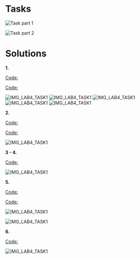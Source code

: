 # Tasks

![Task part 1](Task1.png)

![Task part 2](Task2.png)


# Solutions

**1.** 

[Code:](Scripts/Lab8_Task1.sql)

[Code:](Scripts/Lab8_Task1_add.sql)

![IMG_LAB4_TASK1](Images/check/1.png)
![IMG_LAB4_TASK1](Images/check/1_ans.png)
![IMG_LAB4_TASK1](Images/Lab8_Task1A.png)
![IMG_LAB4_TASK1](Images/Lab8_Task1B.png)
![IMG_LAB4_TASK1](Images/Lab8_Task1_add.png)

**2.**

[Code:](Scripts/Lab8_Task2__.sql)

[Code:](Scripts/Lab8_Task2_ans.sql)

![IMG_LAB4_TASK1](Images/Lab8_Task2.png)

**3 - 4.**

[Code:](Scripts/Lab8_Task3.sql)

![IMG_LAB4_TASK1](Images/Lab8_Task3.png)

**5.**

[Code:](Scripts/Lab8_Task5A.sql)

[Code:](Scripts/Lab8_Task5B.sql)

![IMG_LAB4_TASK1](Images/Lab8_Task5A.png)

![IMG_LAB4_TASK1](Images/Lab8_Task5B.png)

**6.**

[Code:](Scripts/Lab8_Task6.sql)

![IMG_LAB4_TASK1](Images/Lab8_Task6.png)

